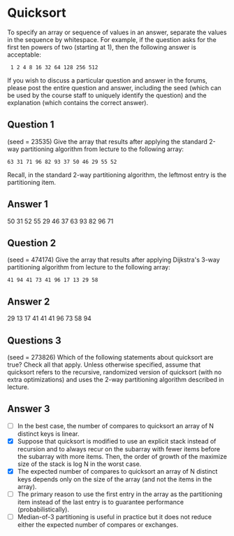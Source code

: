 Quicksort
=========

To specify an array or sequence of values in an answer, separate the values in
the sequence by whitespace. For example, if the question asks for the first
ten powers of two (starting at 1), then the following answer is acceptable:

     1 2 4 8 16 32 64 128 256 512

If you wish to discuss a particular question and answer in the forums, please
post the entire question and answer, including the seed (which can be used by
the course staff to uniquely identify the question) and the explanation (which
contains the correct answer).

Question 1
----------

(seed = 23535)
Give the array that results after applying the standard 2-way partitioning
algorithm from lecture to the following array:

    63 31 71 96 82 93 37 50 46 29 55 52

Recall, in the standard 2-way partitioning algorithm, the leftmost entry is the partitioning item.

Answer 1
--------

50 31 52 55 29 46 37 63 93 82 96 71

Question 2
----------

(seed = 474174)
Give the array that results after applying Dijkstra's 3-way partitioning
algorithm from lecture to the following array:

    41 94 41 73 41 96 17 13 29 58

Answer 2
--------

29 13 17 41 41 41 96 73 58 94

Questions 3
-----------

(seed = 273826)
Which of the following statements about quicksort are true? Check all that apply. Unless otherwise specified, assume that quicksort refers to the recursive, randomized version of quicksort (with no extra optimizations) and uses the 2-way partitioning algorithm described in lecture.

Answer 3
--------

- [ ] In the best case, the number of compares to quicksort an array of N distinct keys is linear.
- [x] Suppose that quicksort is modified to use an explicit stack instead of recursion and to always recur on the subarray with fewer items before the subarray with more items. Then, the order of growth of the maximize size of the stack is log N in the worst case.
- [x] The expected number of compares to quicksort an array of N distinct keys depends only on the size of the array (and not the items in the array).
- [ ] The primary reason to use the first entry in the array as the partitioning item instead of the last entry is to guarantee performance (probabilistically).
- [ ] Median-of-3 partitioning is useful in practice but it does not reduce either the expected number of compares or exchanges.
